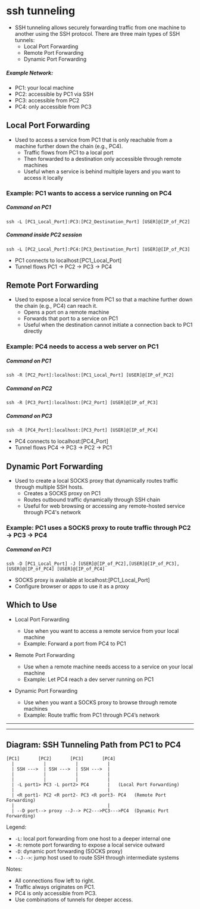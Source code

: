 # ssh tunneling
- SSH tunneling allows securely forwarding traffic from one machine to another using the SSH protocol. There are three main types of SSH tunnels:
	- Local Port Forwarding  
	- Remote Port Forwarding  
	- Dynamic Port Forwarding  

##### Example Network:
- PC1: your local machine  
- PC2: accessible by PC1 via SSH  
- PC3: accessible from PC2  
- PC4: only accessible from PC3  

## Local Port Forwarding
- Used to access a service from PC1 that is only reachable from a machine further down the chain (e.g., PC4).
	- Traffic flows from PC1 to a local port  
	- Then forwarded to a destination only accessible through remote machines  
	- Useful when a service is behind multiple layers and you want to access it locally  

### Example: PC1 wants to access a service running on PC4

##### Command on PC1
```
ssh -L [PC1_Local_Port]:PC3:[PC2_Destination_Port] [USER]@[IP_of_PC2]
```

##### Command inside PC2 session
```
ssh -L [PC2_Local_Port]:PC4:[PC3_Destination_Port] [USER]@[IP_of_PC3]
```

- PC1 connects to localhost:[PC1_Local_Port]  
- Tunnel flows PC1 → PC2 → PC3 → PC4  


## Remote Port Forwarding
- Used to expose a local service from PC1 so that a machine further down the chain (e.g., PC4) can reach it.
	- Opens a port on a remote machine  
	- Forwards that port to a service on PC1  
	- Useful when the destination cannot initiate a connection back to PC1 directly  

### Example: PC4 needs to access a web server on PC1

##### Command on PC1
```
ssh -R [PC2_Port]:localhost:[PC1_Local_Port] [USER]@[IP_of_PC2]
```

##### Command on PC2
```
ssh -R [PC3_Port]:localhost:[PC2_Port] [USER]@[IP_of_PC3]
```

##### Command on PC3
```
ssh -R [PC4_Port]:localhost:[PC3_Port] [USER]@[IP_of_PC4]
```

- PC4 connects to localhost:[PC4_Port]  
- Tunnel flows PC4 → PC3 → PC2 → PC1  


## Dynamic Port Forwarding
- Used to create a local SOCKS proxy that dynamically routes traffic through multiple SSH hosts.
	- Creates a SOCKS proxy on PC1  
	- Routes outbound traffic dynamically through SSH chain  
	- Useful for web browsing or accessing any remote-hosted service through PC4's network  

### Example: PC1 uses a SOCKS proxy to route traffic through PC2 → PC3 → PC4

##### Command on PC1
```
ssh -D [PC1_Local_Port] -J [USER]@[IP_of_PC2],[USER]@[IP_of_PC3],[USER]@[IP_of_PC4] [USER]@[IP_of_PC4]
```

- SOCKS proxy is available at localhost:[PC1_Local_Port]  
- Configure browser or apps to use it as a proxy  


## Which to Use

- Local Port Forwarding  
	- Use when you want to access a remote service from your local machine  
	- Example: Forward a port from PC4 to PC1  

- Remote Port Forwarding  
	- Use when a remote machine needs access to a service on your local machine  
	- Example: Let PC4 reach a dev server running on PC1  

- Dynamic Port Forwarding  
	- Use when you want a SOCKS proxy to browse through remote machines  
	- Example: Route traffic from PC1 through PC4’s network  


---
---


## Diagram: SSH Tunneling Path from PC1 to PC4

```
[PC1]       [PC2]       [PC3]       [PC4]
  |           |           |           |
  | SSH --->  | SSH --->  | SSH --->  |
  |           |           |           |
  |           |           |           |
  | -L port1> PC3 -L port2> PC4       |   (Local Port Forwarding)
  |                                   |
  | <R port1- PC2 <R port2- PC3 <R port3- PC4   (Remote Port Forwarding)
  |                                   |
  | --D port--> proxy --J--> PC2--->PC3--->PC4  (Dynamic Port Forwarding)
```

Legend:
- `-L`: local port forwarding from one host to a deeper internal one
- `-R`: remote port forwarding to expose a local service outward
- `-D`: dynamic port forwarding (SOCKS proxy)
- `--J-->`: jump host used to route SSH through intermediate systems

Notes:
- All connections flow left to right.
- Traffic always originates on PC1.
- PC4 is only accessible from PC3.
- Use combinations of tunnels for deeper access.
